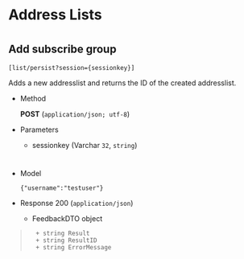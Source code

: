 # Address Lists

#

## Add subscribe group 

	[list/persist?session={sessionkey}]

Adds a new addresslist and returns the ID of the created addresslist.  

+ Method

	**POST** (`application/json; utf-8`)

+ Parameters

	+ sessionkey (Varchar `32`, `string`)
	
	
#

+ Model

	```
	{"username":"testuser"}
	```

+ Response 200 (`application/json`)

	+ FeedbackDTO object

> 		+ string Result
> 		+ string ResultID
> 		+ string ErrorMessage 